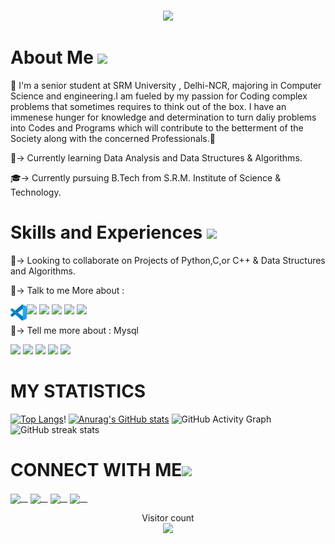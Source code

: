 <div align="center">
	<br>
	<p align="center">
   <img src="https://readme-typing-svg.herokuapp.com?color=45ffaa&size=40&width=900&height=80&lines=Welcome-to-My-GitHub-Page-"/>
	</p>


</div>
<h1>About Me <img src = "https://raw.githubusercontent.com/MartinHeinz/MartinHeinz/master/wave.gif" width = 50px></h1>

🤜 I'm a senior student at SRM University , Delhi-NCR, majoring in Computer Science and engineering.I am fueled by my passion for Coding complex problems that sometimes requires to think out of the box. I have an immenese hunger for knowledge and determination to turn daliy problems into Codes and Programs which will contribute to the betterment of the Society along with the concerned Professionals.🤛

🔭-> Currently learning Data Analysis and Data Structures & Algorithms.

🎓-> Currently pursuing B.Tech from S.R.M. Institute of Science & Technology.

<h1>Skills and Experiences <img src = "https://media2.giphy.com/media/QssGEmpkyEOhBCb7e1/giphy.gif?cid=ecf05e47a0n3gi1bfqntqmob8g9aid1oyj2wr3ds3mg700bl&rid=giphy.gif" width = 32px>
</h2>

👯-> Looking to collaborate on Projects of Python,C,or C++  & Data Structures and Algorithms.


💬-> Talk to me More about :

<img width ='32px' src ='https://raw.githubusercontent.com/rahulbanerjee26/githubAboutMeGenerator/main/icons/c.svg'> </a>
<img width ='32px' src ='https://raw.githubusercontent.com/rahulbanerjee26/githubAboutMeGenerator/main/icons/cpp.svg'> </a>
<img width ='32px' src ='https://raw.githubusercontent.com/rahulbanerjee26/githubAboutMeGenerator/main/icons/html.svg'> </a>
<img width ='32px' src ='https://raw.githubusercontent.com/rahulbanerjee26/githubAboutMeGenerator/main/icons/css.svg'> </a>
<img width ='32px' src ='https://raw.githubusercontent.com/rahulbanerjee26/githubAboutMeGenerator/main/icons/python.svg'> </a>
<img align="left" alt="Visual Studio Code" width="26px"  src="https://raw.githubusercontent.com/github/explore/80688e429a7d4ef2fca1e82350fe8e3517d3494d/topics/visual-studio-code/visual-studio-code.png" />




💬-> Tell me more about : Mysql

<img width ='32px' src='https://raw.githubusercontent.com/rahulbanerjee26/githubAboutMeGenerator/main/icons/javascript.svg'> </a>
<img width ='32px' src ='https://raw.githubusercontent.com/rahulbanerjee26/githubAboutMeGenerator/main/icons/git.svg'> </a>
<img width ='32px' src ='https://raw.githubusercontent.com/rahulbanerjee26/githubAboutMeGenerator/main/icons/github.svg'> </a>
<img width ='32px' src ='https://opencode.us/wp-content/uploads/2013/10/css3_logo.png'> </a>
<img width ='32px' src ='http://4.bp.blogspot.com/--Z47AygFgro/Tgt5chuuhyI/AAAAAAAAY-c/RF6Wzj4tYnA/s1600/Mysql_Logo2.png'> </a>


# MY STATISTICS
[![Top Langs](https://github-readme-stats.vercel.app/api/top-langs/?username=ArghyaDas21112001)](https://github.com/anuraghazra/github-readme-stats)!
[![Anurag's GitHub stats](https://github-readme-stats.vercel.app/api?username=ArghyaDas21112001)](https://github.com/anuraghazra/github-readme-stats)
![GitHub Activity Graph](https://activity-graph.herokuapp.com/graph?username=ArghyaDas21112001)  
![GitHub streak stats](https://github-readme-streak-stats.herokuapp.com/?user=ArghyaDas21112001)  


<h1>CONNECT WITH ME<img src='https://raw.githubusercontent.com/ShahriarShafin/ShahriarShafin/main/Assets/handshake.gif' width="100px"> </h1> 

<a href = 'https://dev.to/arghya_das'> <img width = '32px' align= 'center' src="https://cdn.jsdelivr.net/npm/simple-icons@3.0.1/icons/dev-dot-to.svg"/>&nbsp;&nbsp;&nbsp;</a> 
 <a href = 'https://github.com/ArghyaDas2111200'> <img width = '32px' align= 'center' src="https://raw.githubusercontent.com/rahulbanerjee26/githubAboutMeGenerator/main/icons/github.svg"/>&nbsp;&nbsp;&nbsp;</a> 
<a href = 'https://www.linkedin.com/in/arghya-das-74b054206//'> <img width = '32px' align= 'center' src="https://raw.githubusercontent.com/rahulbanerjee26/githubAboutMeGenerator/main/icons/linked-in-alt.svg"/>&nbsp;&nbsp;&nbsp;</a> 
 <a href = 'https://www.instagram.com/the_royal_dada86/'> <img width = '32px' align= 'center' src="https://raw.githubusercontent.com/rahulbanerjee26/githubAboutMeGenerator/main/icons/instagram.svg"/>&nbsp;&nbsp;&nbsp;</a> 
 <br>
 
 
<p align="center"> 
  Visitor count<br>
  <img src="https://profile-counter.glitch.me/vaibhavagarwal47/count.svg" />
</p>
<!--
<a href="https://github.com/ArghyaDas21112001/ArghyaDas21112001/blob/main/header.svg">
		<img src="header.svg" >
	</a>
	<br>
-->
